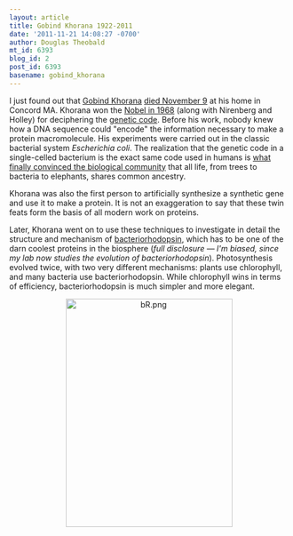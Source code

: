 ```yaml
---
layout: article
title: Gobind Khorana 1922-2011
date: '2011-11-21 14:08:27 -0700'
author: Douglas Theobald
mt_id: 6393
blog_id: 2
post_id: 6393
basename: gobind_khorana
---
```

I just found out that [Gobind Khorana](http://en.wikipedia.org/wiki/Har_Gobind_Khorana) [died November 9](http://the-scientist.com/2011/11/18/har-gobind-khorana-dies-at-89/) at his home in Concord MA.  Khorana won the [Nobel in 1968](http://www.nobelprize.org/nobel_prizes/medicine/laureates/1968/khorana-bio.html) (along with Nirenberg and Holley) for deciphering the [genetic code](http://en.wikipedia.org/wiki/Genetic_code).  Before his work, nobody knew how a DNA sequence could "encode" the information necessary to make a protein macromolecule.  His experiments were carried out in the classic bacterial system _Escherichia coli_.  The realization that the genetic code in a single-celled bacterium is the exact same code used in humans is [what finally convinced the biological community](http://www.talkorigins.org/faqs/comdesc/section1.html#genetic_code) that all life, from trees to bacteria to elephants, shares common ancestry.   

Khorana was also the first person to artificially synthesize a synthetic gene and use it to make a protein.  It is not an exaggeration to say that these twin feats form the basis of all modern work on proteins.  

Later, Khorana went on to use these techniques to investigate in detail the structure and mechanism of [bacteriorhodopsin](http://www.pdb.org/pdb/101/motm.do?momID=27), which has to be one of the darn coolest proteins in the biosphere (_full disclosure &mdash; I'm biased, since my lab now studies the evolution of bacteriorhodopsin_).  Photosynthesis evolved twice, with two very different mechanisms: plants use chlorophyll, and many bacteria use bacteriorhodopsin.  While chlorophyll wins in terms of efficiency, bacteriorhodopsin is much simpler and more elegant.  

<img src="{{ site.baseurl }}/uploads/2011/bR.png" alt="bR.png" width="300" height="411" style="text-align: center; display: block; margin: 0 auto 20px;" class="mt-image-center" />

